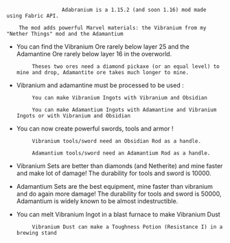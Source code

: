                       Adabranium is a 1.15.2 (and soon 1.16) mod made using Fabric API.

        The mod adds powerful Marvel materials: the Vibranium from my "Nether Things" mod and the Adamantium

 

- You can find the Vibranium Ore rarely below layer 25 and the Adamantine Ore rarely below layer 16 in the overworld.

           Theses two ores need a diamond pickaxe (or an equal level) to mine and drop, Adamantite ore takes much longer to mine.

- Vibranium and adamantine must be processed to be used :

           You can make Vibranium Ingots with Vibranium and Obsidian

           You can make Adamantium Ingots with Adamantine and Vibranium Ingots or with Vibranium and Obsidian

 

- You can now create powerful swords, tools and armor !

           Vibranium tools/sword need an Obsidian Rod as a handle.

           Adamantium tools/sword need an Adamantium Rod as a handle.

 

- Vibranium Sets are better than diamonds (and Netherite) and mine faster and make lot of damage! The durability for tools and sword is 10000.

- Adamantium Sets are the best equipment, mine faster than vibranium and do again more damage! The durability for tools and sword is 50000, Adamantium is widely known to be almost indestructible.

 

- You can melt Vibranium Ingot in a blast furnace to make Vibranium Dust

           Vibranium Dust can make a Toughness Potion (Resistance I) in a brewing stand
